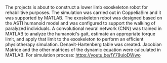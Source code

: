 The projects is about to construct a lower limb exoskeleton robot for rehabilitive purposes. 
The simulation was carried out in CoppeliaSim and it was supported by MATLAB. 
The exoskeleton robot was designed based on the ASTI humanoid model and was configured to support the walking of paralyzed individuals. 
A convolutional neural network (CNN) was trained in MATLAB to analyze the humanoid's gait, estimate an appropriate torque limit, and apply that limit to the exoskeleton to perform an efficient physiotherapy simulation.
Denavit-Hartenberg table was created. Jacobian Matrice and the other matrices of the dynamic equation were calculated in MATLAB.
For simulation process: https://youtu.be/fY79uioDWwo
